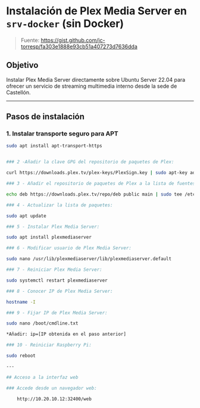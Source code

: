 # Instalación de Plex Media Server en `srv-docker` (sin Docker)

> Fuente: https://gist.github.com/jc-torresp/fa303e1888e93cb51a407273d7636dda

## Objetivo

Instalar Plex Media Server directamente sobre Ubuntu Server 22.04 para ofrecer un servicio de streaming multimedia interno desde la sede de Castellón.

---

## Pasos de instalación

### 1. Instalar transporte seguro para APT
```bash
sudo apt install apt-transport-https


### 2 -Añadir la clave GPG del repositorio de paquetes de Plex: 

curl https://downloads.plex.tv/plex-keys/PlexSign.key | sudo apt-key add - 

### 3 - Añadir el repositorio de paquetes de Plex a la lista de fuentes de APT: 

echo deb https://downloads.plex.tv/repo/deb public main | sudo tee /etc/apt/sources.list.d/plexmediaserver.list 

### 4 - Actualizar la lista de paquetes: 

sudo apt update 

### 5 - Instalar Plex Media Server: 

sudo apt install plexmediaserver 

### 6 - Modificar usuario de Plex Media Server: 

sudo nano /usr/lib/plexmediaserver/lib/plexmediaserver.default 

### 7 - Reiniciar Plex Media Server: 

sudo systemctl restart plexmediaserver 

### 8 - Conocer IP de Plex Media Server: 

hostname -I 

### 9 - Fijar IP de Plex Media Server: 

sudo nano /boot/cmdline.txt 

*Añadir: ip=[IP obtenida en el paso anterior] 

### 10 - Reiniciar Raspberry Pi: 

sudo reboot 

---

## Acceso a la interfaz web

### Accede desde un navegador web:

    http://10.20.10.12:32400/web
